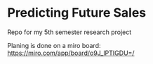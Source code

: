 # Predicting Future Sales
Repo for my 5th semester research project

Planing is done on a miro board: https://miro.com/app/board/o9J_lPTIGDU=/
